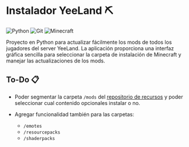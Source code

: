 # Instalador YeeLand ⛏️

![Python](https://img.shields.io/badge/python-3670A0?style=for-the-badge&logo=python&logoColor=ffdd54)
![Git](https://img.shields.io/badge/git-%23F05033.svg?style=for-the-badge&logo=git&logoColor=white)
![Minecraft](https://img.shields.io/badge/minecraft-%234ea94b.svg?style=for-the-badge&logo=data:image/svg%2bxml;base64,PHN2ZyB4bWxucz0iaHR0cDovL3d3dy53My5vcmcvMjAwMC9zdmciIHZlcnNpb249IjEiIHdpZHRoPSI2MDAiIGhlaWdodD0iNjAwIj48cGF0aCBkPSJNMTI5IDExMWMtNTUgNC05MyA2Ni05MyA3OEwwIDM5OGMtMiA3MCAzNiA5MiA2OSA5MWgxYzc5IDAgODctNTcgMTMwLTEyOGgyMDFjNDMgNzEgNTAgMTI4IDEyOSAxMjhoMWMzMyAxIDcxLTIxIDY5LTkxbC0zNi0yMDljMC0xMi00MC03OC05OC03OGgtMTBjLTYzIDAtOTIgMzUtOTIgNDJIMjM2YzAtNy0yOS00Mi05Mi00MmgtMTV6IiBmaWxsPSIjZmZmIi8+PC9zdmc+)

Proyecto en Python para actualizar fácilmente los mods de todos los jugadores del server YeeLand. La aplicación proporciona una interfaz gráfica sencilla para seleccionar la carpeta de instalación de Minecraft y manejar las actualizaciones de los mods.

## To-Do 📋

- Poder segmentar la carpeta `/mods` del [repositorio de recursos](https://github.com/emlopezr/YeeLand_Mods) y poder seleccionar cual contenido opcionales instalar o no.

- Agregar funcionalidad también para las carpetas:
  - `/emotes`
  - `/resourcepacks`
  - `/shaderpacks`
